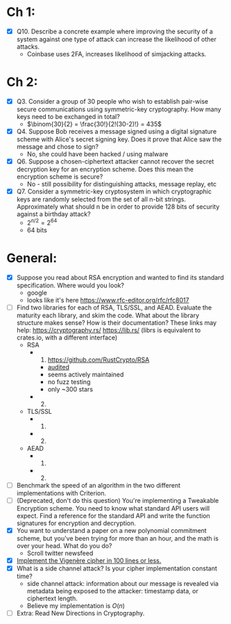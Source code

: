 # Ch 1:

- [x] Q10. Describe a concrete example where improving the security of a system against one type of attack can increase the likelihood of other attacks.
  - Coinbase uses 2FA, increases likelihood of simjacking attacks.

# Ch 2:

- [x] Q3. Consider a group of 30 people who wish to establish pair-wise secure communications using symmetric-key cryptography. How many keys need to be exchanged in total?
  - $\binom{30}{2} = \frac{30!}{2!(30-2)!} = 435$
- [x] Q4. Suppose Bob receives a message signed using a digital signature scheme with Alice's secret signing key. Does it prove that Alice saw the message and chose to sign?
  - No, she could have been hacked / using malware
- [x] Q6. Suppose a chosen-ciphertext attacker cannot recover the secret decryption key for an encryption scheme. Does this mean the encryption scheme is secure?
  - No - still possibility for distinguishing attacks, message replay, etc
- [x] Q7. Consider a symmetric-key cryptosystem in which cryptographic keys are randomly selected from the set of all n-bit strings. Approximately what should n be in order to provide 128 bits of security against a birthday attack?
  - $2^{n/2} = 2^{64}$
  - 64 bits

# General:

- [x] Suppose you read about RSA encryption and wanted to find its standard specification. Where would you look?
  - google
  - looks like it's here https://www.rfc-editor.org/rfc/rfc8017
- [ ] Find two libraries for each of RSA, TLS/SSL, and AEAD. Evaluate the maturity each library, and skim the code. What about the library structure makes sense? How is their documentation? These links may help:
      https://cryptography.rs/
      https://lib.rs/ (librs is equivalent to crates.io, with a different interface)
  - RSA
    - 1. https://github.com/RustCrypto/RSA
      - [audited](https://delta.chat/assets/1907-otf-deltachat-rpgp-rustrsa-gb-reportv1.pdf)
      - seems actively maintained
      - no fuzz testing
      - only ~300 stars
    - 2.
  - TLS/SSL
    - 1.
    - 2.
  - AEAD
    - 1.
    - 2.
- [ ] Benchmark the speed of an algorithm in the two different implementations with Criterion.
- [ ] (Deprecated, don't do this question) You're implementing a Tweakable Encryption scheme. You need to know what standard API users will expect. Find a reference for the standard API and write the function signatures for encryption and decryption.
- [x] You want to understand a paper on a new polynomial commitment scheme, but you've been trying for more than an hour, and the math is over your head. What do you do?
  - Scroll twitter newsfeed
- [x] [Implement the Vigenère cipher in 100 lines or less.](../src/vignere.rs)
- [x] What is a side channel attack? Is your cipher implementation constant time?
  - side channel attack: information about our message is revealed via metadata being exposed to the attacker: timestamp data, or ciphertext length.
  - Believe my implementation is $O(n)$
- [ ] Extra: Read New Directions in Cryptography.
